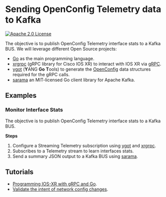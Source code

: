 # Sending OpenConfig Telemetry data to Kafka

[![Apache 2.0 License](https://img.shields.io/badge/License-Apache%202.0-blue.svg)](LICENSE)

The objective is to publish OpenConfig Telemetry interface stats to a Kafka BUS. We will leverage different Open Source projects:

- [Go](https://github.com/golang/go) as the main programming language.
- [xrgrpc](https://nleiva.github.io/xrgrpc/) (gRPC library for Cisco IOS XR) to interact with IOS XR via [gRPC](https://grpc.io/).
- [ygot](https://github.com/openconfig/ygot) (**Y**ANG **Go** **T**ools) to generate the [OpenConfig](http://www.openconfig.net/) data structures required for the gRPC calls.
- [sarama](https://github.com/Shopify/sarama) an MIT-licensed Go client library for Apache Kafka.

## Examples

### Monitor Interface Stats

The objective is to publish OpenConfig Telemetry interface stats to a Kafka BUS.

__Steps__
1. Configure a Streaming Telemetry subscription using [ygot](https://github.com/openconfig/ygot) and [xrgrpc](https://nleiva.github.io/xrgrpc/).
2. Subscribes to a Telemetry stream to learn interfaces stats.
3. Send a summary JSON output to a Kafka BUS using [sarama](https://github.com/Shopify/sarama).

## Tutorials
- [Programming IOS-XR with gRPC and Go](https://xrdocs.github.io/programmability/tutorials/2017-08-04-programming-ios-xr-with-grpc-and-go/).
- [Validate the intent of network config changes](https://xrdocs.github.io/programmability/tutorials/2017-08-14-validate-the-intent-of-network-config-changes/).
